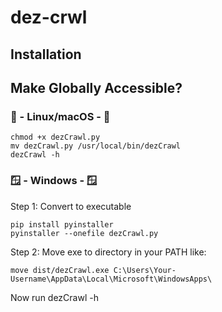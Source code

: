 # dez-crwl
## Installation 




## Make Globally Accessible?
### 🐧 - Linux/macOS - 🐧
```
chmod +x dezCrawl.py
mv dezCrawl.py /usr/local/bin/dezCrawl
dezCrawl -h
```
### 🪟 - Windows - 🪟
Step 1: Convert to executable
```
pip install pyinstaller
pyinstaller --onefile dezCrawl.py
```
Step 2: Move exe to directory in your PATH like:
```
move dist/dezCrawl.exe C:\Users\Your-Username\AppData\Local\Microsoft\WindowsApps\
```
Now run
dezCrawl -h

